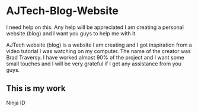 # AJTech-Blog-Website

I need help on this. Any help will be appreciated
I am creating a personal website (blog) and I want you guys to help me with it.

AJTech website (blog) is a website I am creating and I got inspiration from a video tutorial I was watching on my computer. The name of the creator was Brad Traversy. I have worked almost 90% of the project and I want some small touches and I will be very grateful if I get any assistance from you guys.

## This is my work
Ninja ID
